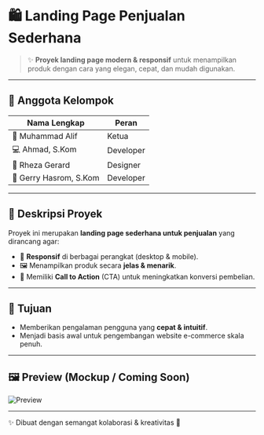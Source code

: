 # 🛍️ Landing Page Penjualan Sederhana

> ✨ **Proyek landing page modern & responsif** untuk menampilkan produk dengan cara yang elegan, cepat, dan mudah digunakan.

---

## 👥 Anggota Kelompok
| Nama Lengkap          | Peran       |
|-----------------------|-------------|
| 👑 Muhammad Alif      | Ketua       |
| 💻 Ahmad, S.Kom       | Developer   |
| 🎨 Rheza Gerard       | Designer    |
| 🧠 Gerry Hasrom, S.Kom| Developer   |

---

## 📝 Deskripsi Proyek
Proyek ini merupakan **landing page sederhana untuk penjualan** yang dirancang agar:

- 📱 **Responsif** di berbagai perangkat (desktop & mobile).
- 🖼️ Menampilkan produk secara **jelas & menarik**.
- 🛒 Memiliki **Call to Action** (CTA) untuk meningkatkan konversi pembelian.

---

## 🎯 Tujuan
- Memberikan pengalaman pengguna yang **cepat & intuitif**.
- Menjadi basis awal untuk pengembangan website e-commerce skala penuh.

---

## 🖼️ Preview (Mockup / Coming Soon)
![Preview](https://via.placeholder.com/800x400?text=Landing+Page+Preview)

---

✨ Dibuat dengan semangat kolaborasi & kreativitas 🚀
